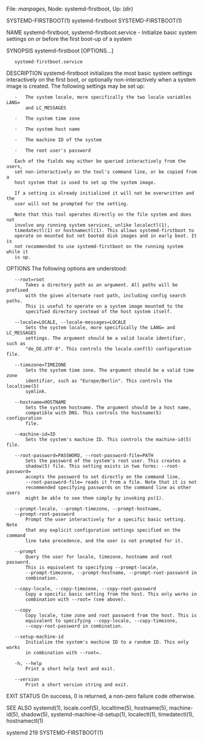File: *manpages*,  Node: systemd-firstboot,  Up: (dir)

SYSTEMD-FIRSTBOOT(1)           systemd-firstboot          SYSTEMD-FIRSTBOOT(1)



NAME
       systemd-firstboot, systemd-firstboot.service - Initialize basic system
       settings on or before the first boot-up of a system

SYNOPSIS
       systemd-firstboot [OPTIONS...]

       systemd-firstboot.service

DESCRIPTION
       systemd-firstboot initializes the most basic system settings
       interactively on the first boot, or optionally non-interactively when a
       system image is created. The following settings may be set up:

       ·   The system locale, more specifically the two locale variables LANG=
           and LC_MESSAGES

       ·   The system time zone

       ·   The system host name

       ·   The machine ID of the system

       ·   The root user's password

       Each of the fields may either be queried interactively from the users,
       set non-interactively on the tool's command line, or be copied from a
       host system that is used to set up the system image.

       If a setting is already initialized it will not be overwritten and the
       user will not be prompted for the setting.

       Note that this tool operates directly on the file system and does not
       involve any running system services, unlike localectl(1),
       timedatectl(1) or hostnamectl(1). This allows systemd-firstboot to
       operate on mounted but not booted disk images and in early boot. It is
       not recommended to use systemd-firstboot on the running system while it
       is up.

OPTIONS
       The following options are understood:

       --root=root
           Takes a directory path as an argument. All paths will be prefixed
           with the given alternate root path, including config search paths.
           This is useful to operate on a system image mounted to the
           specified directory instead of the host system itself.

       --locale=LOCALE, --locale-messages=LOCALE
           Sets the system locale, more specifically the LANG= and LC_MESSAGES
           settings. The argument should be a valid locale identifier, such as
           "de_DE.UTF-8". This controls the locale.conf(5) configuration file.

       --timezone=TIMEZONE
           Sets the system time zone. The argument should be a valid time zone
           identifier, such as "Europe/Berlin". This controls the localtime(5)
           symlink.

       --hostname=HOSTNAME
           Sets the system hostname. The argument should be a host name,
           compatible with DNS. This controls the hostname(5) configuration
           file.

       --machine-id=ID
           Sets the system's machine ID. This controls the machine-id(5) file.

       --root-password=PASSWORD, --root-password-file=PATH
           Sets the password of the system's root user. This creates a
           shadow(5) file. This setting exists in two forms: --root-password=
           accepts the password to set directly on the command line,
           --root-password-file= reads it from a file. Note that it is not
           recommended specifying passwords on the command line as other users
           might be able to see them simply by invoking ps(1).

       --prompt-locale, --prompt-timezone, --prompt-hostname,
       --prompt-root-password
           Prompt the user interactively for a specific basic setting. Note
           that any explicit configuration settings specified on the command
           line take precedence, and the user is not prompted for it.

       --prompt
           Query the user for locale, timezone, hostname and root password.
           This is equivalent to specifying --prompt-locale,
           --prompt-timezone, --prompt-hostname, --prompt-root-password in
           combination.

       --copy-locale, --copy-timezone, --copy-root-password
           Copy a specific basic setting from the host. This only works in
           combination with --root= (see above).

       --copy
           Copy locale, time zone and root password from the host. This is
           equivalent to specifying --copy-locale, --copy-timezone,
           --copy-root-password in combination.

       --setup-machine-id
           Initialize the system's machine ID to a random ID. This only works
           in combination with --root=.

       -h, --help
           Print a short help text and exit.

       --version
           Print a short version string and exit.

EXIT STATUS
       On success, 0 is returned, a non-zero failure code otherwise.

SEE ALSO
       systemd(1), locale.conf(5), localtime(5), hostname(5), machine-id(5),
       shadow(5), systemd-machine-id-setup(1), localectl(1), timedatectl(1),
       hostnamectl(1)



systemd 219                                               SYSTEMD-FIRSTBOOT(1)
